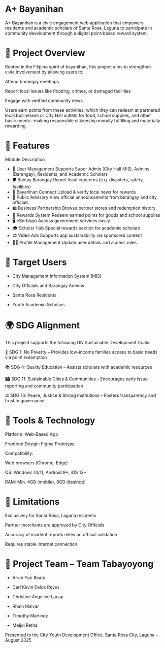 # A+ Bayanihan
A+ Bayanihan is a civic engagement web application that empowers residents and academic scholars of Santa Rosa, Laguna to participate in community development through a digital point-based reward system.

# 📌 Project Overview
Rooted in the Filipino spirit of bayanihan, this project aims to strengthen civic involvement by allowing users to:

Attend barangay meetings

Report local issues like flooding, crimes, or damaged facilities

Engage with verified community news

Users earn points from these activities, which they can redeem at partnered local businesses or City Hall outlets for food, school supplies, and other basic needs—making responsible citizenship morally fulfilling and materially rewarding.

# 🔧 Features
Module	Description
- 👤 User Management	Supports Super Admin (City Hall MIS), Admins (Barangay), Residents, and Academic Scholars
- 🛡️ Bantay Barangay	Report local concerns (e.g. disasters, safety, facilities)
- 📢 Bayanihan Connect	Upload & verify local news for rewards
- 📣 Public Advisory	View official announcements from barangay and city officials
- 🛍️ Business Partnership	Browse partner stores and redemption history
- 🎁 Rewards System	Redeem earned points for goods and school supplies
- 🖥️ eSerbisyo	Access government services easily
- 🎓 Scholar Hub	Special rewards section for academic scholars
- 📺 Video Ads	Supports app sustainability via sponsored content
- 🧑‍💼 Profile Management	Update user details and access roles

# 🎯 Target Users
- City Management Information System (MIS)

- City Officials and Barangay Admins

- Santa Rosa Residents

- Youth Academic Scholars

# 🌍 SDG Alignment
This project supports the following UN Sustainable Development Goals:

🥖 SDG 1: No Poverty – Provides low-income families access to basic needs via point redemption

📚 SDG 4: Quality Education – Assists scholars with academic resources

🏙️ SDG 11: Sustainable Cities & Communities – Encourages early issue reporting and community participation

⚖️ SDG 16: Peace, Justice & Strong Institutions – Fosters transparency and trust in governance

# 🧰 Tools & Technology
Platform: Web-Based App

Frontend Design: Figma Prototype

Compatibility:

Web browsers (Chrome, Edge)

OS: Windows 10/11, Android 9+, iOS 13+

RAM: Min. 4GB (mobile), 8GB (desktop)

# 🚧 Limitations
Exclusively for Santa Rosa, Laguna residents

Partner merchants are approved by City Officials

Accuracy of incident reports relies on official validation

Requires stable internet connection

# 👥 Project Team – Team Tabayoyong
- Arvin Yuri Beato

- Carl Kevin Delos Reyes

- Christine Angeline Lacap

- Rhain Malvar

- Timothy Martinez

- Meljoi Retita

Presented to the City Youth Development Office, Santa Rosa City, Laguna – August 2025
